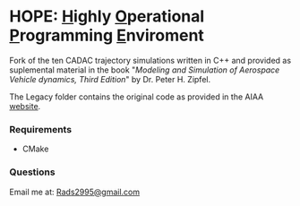 # HOPE: <ins>H</ins>ighly <ins>O</ins>perational <ins>P</ins>rogramming <ins>E</ins>nviroment

Fork of the ten CADAC trajectory simulations written in C++ and provided as suplemental material in the book "*Modeling and Simulation of Aerospace Vehicle dynamics, Third Edition*" by Dr. Peter H. Zipfel.

The Legacy folder contains the original code as provided in the AIAA [website](https://arc.aiaa.org/doi/suppl/10.2514/4.102509).

### Requirements
- CMake

### Questions
Email me at: Rads2995@gmail.com
